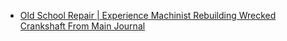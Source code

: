 - [Old School Repair | Experience Machinist Rebuilding Wrecked Crankshaft From Main Journal](https://youtu.be/dGfwPwaMhpc)
